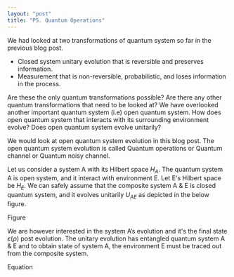 ```yaml
---
layout: "post"
title: "P5. Quantum Operations"
---
```

We had looked at two transformations of quantum system so far in the previous blog post.

- Closed system unitary evolution that is reversible and preserves information.
- Measurement that is non-reversible, probabilistic, and loses information in the process.

Are these the only quantum transformations possible? Are there any other quantum transformations that need to be looked at? We have overlooked another important quantum system (i.e) open quantum system. How does open quantum system that interacts with its surrounding environment evolve? Does open quantum system evolve unitarily?  

We would look at open quantum system evolution in this blog post. The open quantum system evolution is called Quantum operations or Quantum channel or Quantum noisy channel.  

Let us consider a system A with its Hilbert space $H_{A}$. The quantum system A is open system, and it interact with environment E. Let E's Hilbert space be $H_{E}$. We can safely assume that the composite system A & E is closed quantum system, and it evolves unitarily $U_{AE}$ as depicted in the below figure.  

Figure  

We are however interested in the system A’s evolution and it's the final state $\varepsilon(\rho)$ post evolution. The unitary evolution has entangled quantum system A & E and to obtain state of system A, the environment E must be traced out from the composite system.  

Equation

